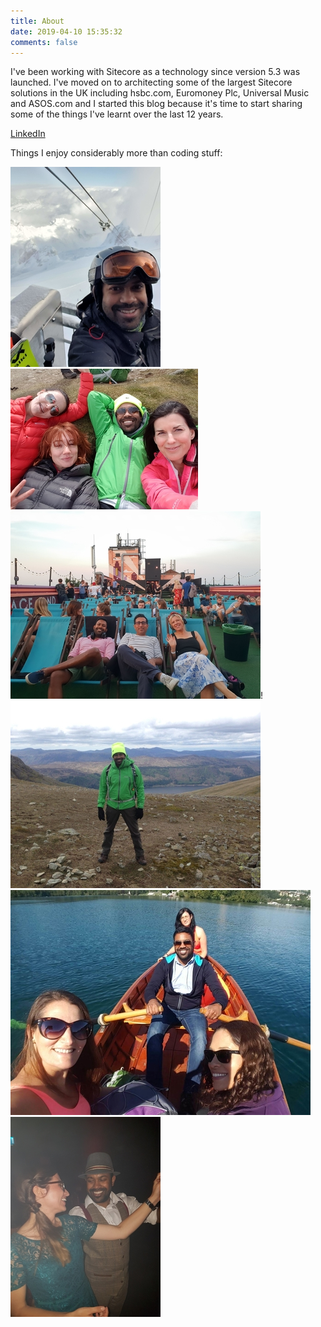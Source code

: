 ```yaml
---
title: About
date: 2019-04-10 15:35:32
comments: false
---
```

I've been working with Sitecore as a technology since version 5.3 was launched. I've moved on to architecting some of the largest Sitecore solutions in the UK including hsbc.com, Euromoney Plc, Universal Music and ASOS.com and I started this blog because it's time to start sharing some of the things I've learnt over the last 12 years.

[LinkedIn](https://www.linkedin.com/in/richardsitecore/ "Richard Dias Linked In")

Things I enjoy considerably more than coding stuff:

![Skiing](/images/about/ski.jpg "Skiing")![chilling](/images/about/chill1.jpg "Chilling")![chilling](/images/about/chill2.jpg "Chilling")!![Hiking](/images/about/hike.jpg "hiking")![Boat](/images/about/boat.jpg "boad")![Dance](/images/about/dance.jpg "Dance")
